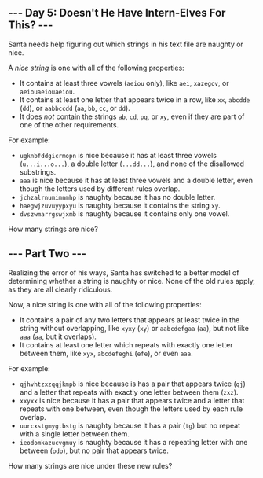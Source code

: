 ## \--- Day 5: Doesn't He Have Intern-Elves For This? ---

Santa needs help figuring out which strings in his text file are naughty or nice.

A _nice string_ is one with all of the following properties:

-   It contains at least three vowels (`aeiou` only), like `aei`, `xazegov`, or `aeiouaeiouaeiou`.
-   It contains at least one letter that appears twice in a row, like `xx`, `abcdde` (`dd`), or `aabbccdd` (`aa`, `bb`, `cc`, or `dd`).
-   It does _not_ contain the strings `ab`, `cd`, `pq`, or `xy`, even if they are part of one of the other requirements.

For example:

-   `ugknbfddgicrmopn` is nice because it has at least three vowels (`u...i...o...`), a double letter (`...dd...`), and none of the disallowed substrings.
-   `aaa` is nice because it has at least three vowels and a double letter, even though the letters used by different rules overlap.
-   `jchzalrnumimnmhp` is naughty because it has no double letter.
-   `haegwjzuvuyypxyu` is naughty because it contains the string `xy`.
-   `dvszwmarrgswjxmb` is naughty because it contains only one vowel.

How many strings are nice?

## \--- Part Two ---

Realizing the error of his ways, Santa has switched to a better model of determining whether a string is naughty or nice. None of the old rules apply, as they are all clearly ridiculous.

Now, a nice string is one with all of the following properties:

-   It contains a pair of any two letters that appears at least twice in the string without overlapping, like `xyxy` (`xy`) or `aabcdefgaa` (`aa`), but not like `aaa` (`aa`, but it overlaps).
-   It contains at least one letter which repeats with exactly one letter between them, like `xyx`, `abcdefeghi` (`efe`), or even `aaa`.

For example:

-   `qjhvhtzxzqqjkmpb` is nice because is has a pair that appears twice (`qj`) and a letter that repeats with exactly one letter between them (`zxz`).
-   `xxyxx` is nice because it has a pair that appears twice and a letter that repeats with one between, even though the letters used by each rule overlap.
-   `uurcxstgmygtbstg` is naughty because it has a pair (`tg`) but no repeat with a single letter between them.
-   `ieodomkazucvgmuy` is naughty because it has a repeating letter with one between (`odo`), but no pair that appears twice.

How many strings are nice under these new rules?
